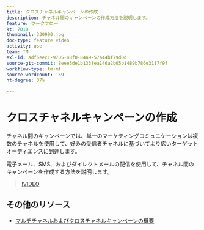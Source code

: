 ```yaml
---
title: クロスチャネルキャンペーンの作成
description: チャネル間のキャンペーンの作成方法を説明します。
feature: ワークフロー
kt: 7018
thumbnail: 330990.jpg
doc-type: feature video
activity: use
team: TM
exl-id: adf5eec1-9705-48f0-84a9-57a44bf79d0d
source-git-commit: 8eee5de1b133fea146a2b05b1489b786e3117f9f
workflow-type: tm+mt
source-wordcount: '59'
ht-degree: 37%

---
```


# クロスチャネルキャンペーンの作成

チャネル間のキャンペーンでは、単一のマーケティングコミュニケーションは複数のチャネルを使用して、好みの受信者チャネルに基づいてより広いターゲットオーディエンスに到達します。

電子メール、SMS、およびダイレクトメールの配信を使用して、チャネル間のキャンペーンを作成する方法を説明します。

>[!VIDEO](https://video.tv.adobe.com/v/330990?quality=12)

## その他のリソース

* [マルチチャネルおよびクロスチャネルキャンペーンの概要](/help/orchestrating-campaigns/introduction-to-cross-and-multi-channel-campaigns.md)
